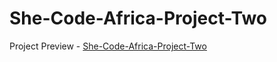 # She-Code-Africa-Project-Two
Project Preview -
<a href="https://sca-level-two-project.netlify.app">She-Code-Africa-Project-Two</a>
